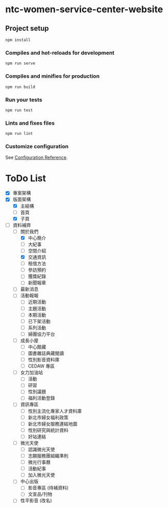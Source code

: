 # ntc-women-service-center-website

## Project setup

```
npm install
```

### Compiles and hot-reloads for development

```
npm run serve
```

### Compiles and minifies for production

```
npm run build
```

### Run your tests

```
npm run test
```

### Lints and fixes files

```
npm run lint
```

### Customize configuration

See [Configuration Reference](https://cli.vuejs.org/config/).

# ToDo List

- [x] 專案架構
- [x] 版面架構
  - [x] 主結構
  - [ ] 首頁
  - [x] 子頁
- [ ] 資料補齊
  - [ ] 關於我們
    - [x] 中心簡介
    - [ ] 大紀事
    - [ ] 空間介紹
    - [x] 交通資訊
    - [ ] 租借方法
    - [ ] 參訪預約
    - [ ] 獲獎紀錄
    - [ ] 新聞報章
  - [ ] 最新消息
  - [ ] 活動報報
    - [ ] 近期活動
    - [ ] 主題活動
    - [ ] 本期活動
    - [ ] 已下架活動
    - [ ] 系列活動
    - [ ] 婦團協力平台
  - [ ] 成長小屋
    - [ ] 中心館藏
    - [ ] 圖書雜誌典藏閱讀
    - [ ] 性別影音資料庫
    - [ ] CEDAW 專區
  - [ ] 女力加油站
    - [ ] 活動
    - [ ] 研習
    - [ ] 性別議題
    - [ ] 福利活動登錄
  - [ ] 資訊專區
    - [ ] 性別主流化專家人才資料庫
    - [ ] 新北市婦女福利政策
    - [ ] 新北市婦女服務連結地圖
    - [ ] 性別研究與統計資料
    - [ ] 好站連結
  - [ ] 微光天使
    - [ ] 認識微光天使
    - [ ] 志願服務團組織準則
    - [ ] 微光行事曆
    - [ ] 活動紀事
    - [ ] 加入微光天使
  - [ ] 中心出版
    - [ ] 影音專區 (待補資料)
    - [ ] 文宣品/刊物 
  - [ ] 性平影音 (改名)